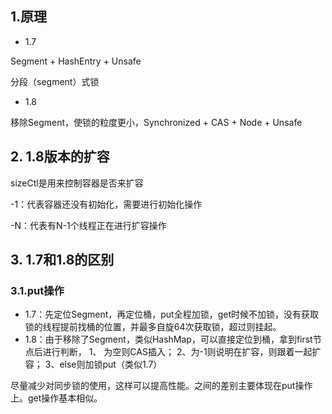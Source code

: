## 1.原理

- 1.7

Segment + HashEntry + Unsafe

分段（segment）式锁

- 1.8

移除Segment，使锁的粒度更小，Synchronized + CAS + Node + Unsafe

## 2. 1.8版本的扩容

sizeCtl是用来控制容器是否来扩容

-1：代表容器还没有初始化，需要进行初始化操作

-N：代表有N-1个线程正在进行扩容操作

## 3. 1.7和1.8的区别

### 3.1.put操作

- 1.7：先定位Segment，再定位桶，put全程加锁，get时候不加锁，没有获取锁的线程提前找桶的位置，并最多自旋64次获取锁，超过则挂起。
- 1.8：由于移除了Segment，类似HashMap，可以直接定位到桶，拿到first节点后进行判断，
1、 为空则CAS插入；
2、为-1则说明在扩容，则跟着一起扩容；
3、else则加锁put（类似1.7）

尽量减少对同步锁的使用，这样可以提高性能。之间的差别主要体现在put操作上。get操作基本相似。



